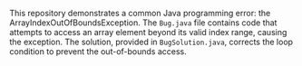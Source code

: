 This repository demonstrates a common Java programming error: the ArrayIndexOutOfBoundsException. The `Bug.java` file contains code that attempts to access an array element beyond its valid index range, causing the exception. The solution, provided in `BugSolution.java`, corrects the loop condition to prevent the out-of-bounds access.